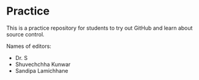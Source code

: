 # Practice
This is a practice repository for students to try out GitHub and learn about source control.

Names of editors:

* Dr. S
* Shuvechchha Kunwar
* Sandipa Lamichhane
